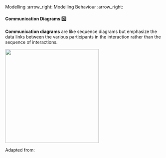 <link rel="stylesheet" href="{{baseUrl}}/css/textbook.css">

<div class="website-content">

<div id="path">Modelling :arrow_right: Modelling Behaviour :arrow_right:</div>

<div id="title">

#### Communication Diagrams :four:

</div>

<div id="body">

**Communication diagrams** are like sequence diagrams but emphasize the data links between the various participants in the interaction rather than the sequence of interactions.

<img src="{{baseUrl}}/modelling/modellingBehaviours/communicationDiagrams/images/diagram.png" height="300" />
<p/>

Adapted from:
<popover id="pop:uml-distilled">
  <div slot="content">
    <include src="../../../common/references.md#uml-distilled" />
  </div>
</popover>


</div>

</div>
